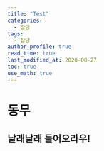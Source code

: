 ```yaml
---
title: "Test"
categories:
  - 잡담
tags:
  - 잡담
author_profile: true
read_time: true
last_modified_at: 2020-08-27
toc: true
use_math: true
---
```


# 동무

## 날래날래 들어오라우!
